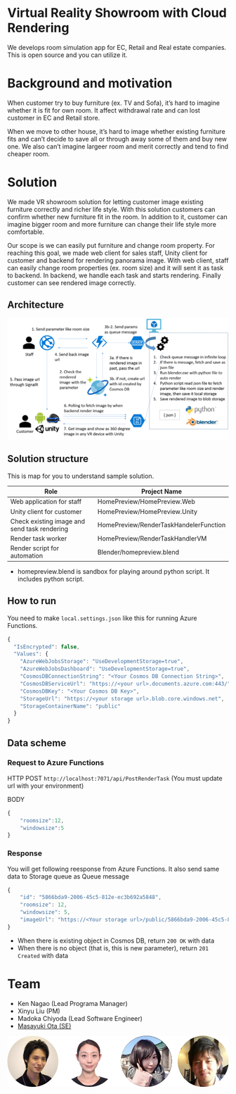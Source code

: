 # Virtual Reality Showroom with Cloud Rendering 
We develops room simulation app for EC, Retail and Real estate companies. This is open source and you can utilize it.

# Background and motivation
When customer try to buy furniture (ex. TV and Sofa), it’s hard to imagine whether it is fit for own room. It affect withdrawal rate and can lost customer in EC and Retail store. 

When we move to other house, it’s hard to image whether existing furniture fits and can’t decide to save all or through away some of them and buy new one. We also can’t imagine largeer room and merit correctly and tend to find cheaper room.

# Solution
We made VR showroom solution for letting customer image existing furniture correctly and richer life style. With this solution customers can confirm whether new furniture fit in the room. In addition to it, customer can imagine bigger room and more furniture can change their life style more comfortable.

Our scope is we can easily put furniture and change room property. For reaching this goal, we made web client for sales staff, Unity client for customer and backend for rendering panorama image. With web client, staff can easily change room properties (ex. room size) and it will sent it as task to backend. In backend, we handle each task and starts rendering. Finally customer can see rendered image correctly.

## Architecture
![Architecture](./Images/Architecture.png)

## Solution structure
This is map for you to understand sample solution.

|Role|Project Name|
|----|------------|
|Web application for staff|HomePreview/HomePreview.Web|
|Unity client for customer|HomePreview/HomePreview.Unity|
|Check existing image and send task rendering|HomePreview/RenderTaskHandelerFunction|
|Render task worker|HomePreview/RenderTaskHandlerVM|
|Render script for automation|Blender/homepreview.blend|

* homepreview.blend is sandbox for playing around python script. It includes python script.

## How to run
You need to make `local.settings.json` like this for running Azure Functions.

```javascript
{
  "IsEncrypted": false,
  "Values": {
    "AzureWebJobsStorage": "UseDevelopmentStorage=true",
    "AzureWebJobsDashboard": "UseDevelopmentStorage=true",
    "CosmosDBConnectionString": "<Your Cosmos DB Connection String>",
    "CosmosDBServiceUrl": "https://<your url>.documents.azure.com:443/",
    "CosmosDBKey": "<Your Cosmos DB Key>",
    "StorageUrl": "https://<your storage url>.blob.core.windows.net",
    "StorageContainerName": "public"
  }
}
```

## Data scheme

### Request to Azure Functions

HTTP POST `http://localhost:7071/api/PostRenderTask`
(You must update url with your environment)

BODY
```javascript
{
    "roomsize":12,
    "windowsize":5
}
```

### Response
You will get following reesponse from Azure Functions. It also send same data to Storage queue as Queue message
```javascript
{
    "id": "5866bda9-2006-45c5-812e-ec3b692a5848",
    "roomsize": 12,
    "windowsize": 5,
    "imageUrl": "https://<Your storage url>/public/5866bda9-2006-45c5-812e-ec3b692a5848.png"
}
```
- When there is existing object in Cosmos DB, return `200 OK` with data
- When there is no object (that is, this is new parameter), return `201 Created` with data 


# Team
- Ken Nagao (Lead Programa Manager)
- Xinyu Liu (PM)
- Madoka Chiyoda (Lead Software Engineer)
- [Masayuki Ota (SE)](https://twitter.com/masota0517)

![TeamMembers](./Images/Team.png)